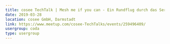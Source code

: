 ```yaml
---
title: cosee TechTalk | Mesh me if you can - Ein Rundflug durch das Service Mesh Istio
date: 2019-03-28
location: cosee GmbH, Darmstadt
link: https://www.meetup.com/cosee-TechTalks/events/259496409/
usergroup: coda
type: usergroup
---
```

